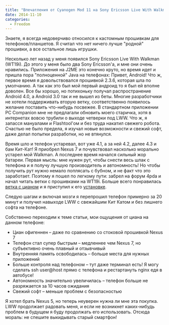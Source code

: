 ```yaml
---
title: "Впечатления от Cyanogen Mod 11 на Sony Ericsson Live With Walkman"
date: 2014-11-10
categories:
  - Freedom
---
```


Знаете, я всегда недоверчиво относился к кастомным прошивкам для телефонов/планшетов. Я считал что нет ничего лучше "родной" прошивки, а все остальное лишь игрушки.

Несколько лет назад у меня появился Sony Ericsson Live With Walkman (WT19i). До этого у меня было два Sony Ericsson'a, и мне они очень нравились. Приложения на J2ME это конечно круто, но время идет и пришла пора "полноценной" Java на телефонах: Привет, Android! Что ж, первое время я довольствовался прошивкой 2.3.6, которая шла по умолчанию. А так как это был мой первый андроид то я был ей вполне доволен. Все бы хорошо, но потихоньку получал распространение Android 4.0, а Android 3.0 так и не вышел из беты. Многие разработчики не хотели поддерживать вторую ветку, соответственно появилось желание поставить что-нибудь посвежее. В стандартном приложении PC Companion мне не предлагали обновить моего старичка, хотя в интернетах вовсю трубили о выходе четверки под LWW. Что ж, я запасся мануалами и Flashtool'ом и без труда накатил свежего робота. Счастью не было предела, я изучал новые возможности и свежий софт, даже делал попытки разработки, но не втянулся.

Время шло и телефон устаревал, вот уже 4.1, а за ней 4.2, далее 4.3 и бам Кит-Кат! Я приобрел Nexus 7 и почувствовал насколько морально устарел мой Walkman. А последнее время начался сильный жор батареи. Первая мысль: мне нужен рут, чтобы снести весь шлак с телефона и я получу лучшую производитель и автономность! Но чтобы получить рут нужно немало поплясать с бубном, и не факт что это заработает. Поэтому я пошел по легкому пути: забрел на форум 4pda и начал читать ветки с прошивками на WT19i. Больше всего понравилась [ветка с цианом](http://4pda.ru/forum/index.php?showtopic=350863) и я приступил к его [установке](http://4pda.ru/forum/index.php?showtopic=333213&st=5140#entry13770746).

Следую шагам и включая мозги я перепрошил телефон примерно за 20 минут и получил навыходе LWW с свежайшим Кит Катом и без лишнего софта на телефоне.

Собственно переходим к теме статьи, мои ощущения от циана на данном телефоне:

  * Циан офигеннен – даже по сравнению со стоковой прошивкой Nexus 7
  * Телефон стал супер быстрым – медленнее чем Nexus 7, но субъективно очень плавный и отзывчивый
  * Внутренняя память освободилась – больше места для нужных приложений
  * Больше контроля над телефоном – тут даже терминал есть! Я могу сделать ssh user@host прямо с телефона и рестартануть nginx едя в автобусе!
  * Автономность значительно увеличилась – телефон больше не разряжается за 10 часов ожидания
  * Свежий софт – меньше проблем с безопасностью

Я хотел брать Nexus 5, но теперь неуверен нужна ли мне эта покупка. LWW продолжает радовать меня, и если не возникнет каких-нибудь проблем в будущем я буду продолжать его использовать. Отсюда мораль: не спешите выкидывать старый смартфон!
